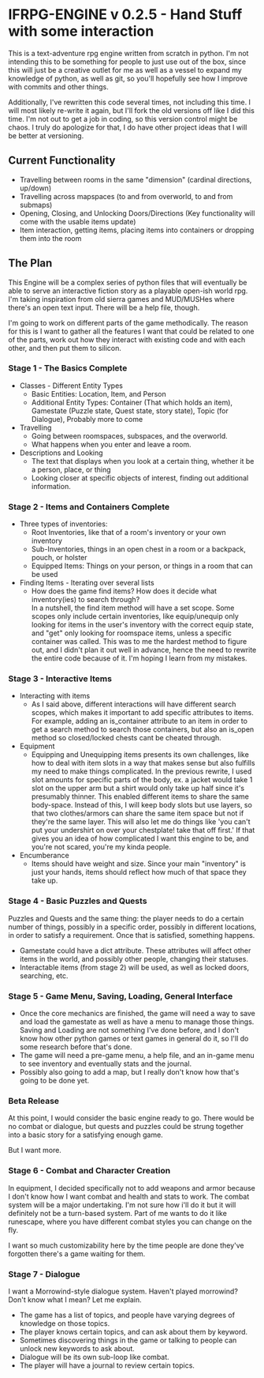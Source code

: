 # IFRPG-ENGINE v 0.2.5 - Hand Stuff with some interaction

This is a text-adventure rpg engine written from scratch in python. I'm not intending this to be something for people to just use out of the box, since this will just be a creative outlet for me as well as a vessel to expand my knowledge of python, as well as git, so you'll hopefully see how I improve with commits and other things. 

Additionally, I've rewritten this code several times, not including this time. I will most likely re-write it again, but I'll fork the old versions off like I did this time. I'm not out to get a job in coding, so this version control might be chaos. I truly do apologize for that, I do have other project ideas that I will be better at versioning. 

## Current Functionality

* Travelling between rooms in the same "dimension" (cardinal directions, up/down)
* Travelling across mapspaces (to and from overworld, to and from submaps)
* Opening, Closing, and Unlocking Doors/Directions (Key functionality will come with the usable items update)
* Item interaction, getting items, placing items into containers or dropping them into the room

## The Plan

This Engine will be a complex series of python files that will eventually be able to serve an interactive fiction story as a playable open-ish world rpg. I'm taking inspiration from old sierra games and MUD/MUSHes where there's an open text input. There will be a help file, though.

I'm going to work on different parts of the game methodically. The reason for this is I want to gather all the features I want that could be related to one of the parts, work out how they interact with existing code and with each other, and then put them to silicon. 

### Stage 1 - The Basics **Complete**

* Classes - Different Entity Types
    * Basic Entities: Location, Item, and Person
    * Additional Entity Types: Container (That which holds an item), Gamestate (Puzzle state, Quest state, story state), Topic (for Dialogue), Probably more to come
* Travelling
    * Going between roomspaces, subspaces, and the overworld. 
    * What happens when you enter and leave a room.
* Descriptions and Looking
    * The text that displays when you look at a certain thing, whether it be a person, place, or thing
    * Looking closer at specific objects of interest, finding out additional information.

### Stage 2 - Items and Containers **Complete**

* Three types of inventories:
    * Root Inventories, like that of a room's inventory or your own inventory
    * Sub-Inventories, things in an open chest in a room or a backpack, pouch, or holster
    * Equipped Items: Things on your person, or things in a room that can be used
* Finding Items - Iterating over several lists
    * How does the game find items? How does it decide what inventory(ies) to search through? \
    In a nutshell, the find item method will have a set scope. Some scopes only include certain inventories, like equip/unequip only looking for items in the user's inventory with the correct equip state, and "get" only looking for roomspace items, unless a specific container was called. This was to me the hardest method to figure out, and I didn't plan it out well in advance, hence the need to rewrite the entire code because of it. I'm hoping I learn from my mistakes.

### Stage 3 - Interactive Items

* Interacting with items
    * As I said above, different interactions will have different search scopes, which makes it important to add specific attributes to items. For example, adding an is_container attribute to an item in order to get a search method to search those containers, but also an is_open method so closed/locked chests cant be cheated through.
* Equipment
    * Equipping and Unequipping items presents its own challenges, like how to deal with item slots in a way that makes sense but also fulfills my need to make things complicated. In the previous rewrite, I used slot amounts for specific parts of the body, ex. a jacket would take 1 slot on the upper arm but a shirt would only take up half since it's presumably thinner. This enabled different items to share the same body-space. Instead of this, I will keep body slots but use layers, so that two clothes/armors can share the same item space but not if they're the same layer. This will also let me do things like 'you can't put your undershirt on over your chestplate! take that off first.' If that gives you an idea of how complicated I want this engine to be, and you're not scared, you're my kinda people.
* Encumberance
    * Items should have weight and size. Since your main "inventory" is just your hands, items should reflect how much of that space they take up. 

### Stage 4 - Basic Puzzles and Quests
Puzzles and Quests and the same thing: the player needs to do a certain number of things, possibly in a specific order, possibly in different locations, in order to satisfy a requirement. Once that is satisfied, something happens.

* Gamestate could have a dict attribute. These attributes will affect other items in the world, and possibly other people, changing their statuses.
* Interactable items (from stage 2) will be used, as well as locked doors, searching, etc. 

### Stage 5 - Game Menu, Saving, Loading, General Interface

* Once the core mechanics are finished, the game will need a way to save and load the gamestate as well as have a menu to manage those things. Saving and Loading are not something I've done before, and I don't know how other python games or text games in general do it, so I'll do some research before that's done.
* The game will need a pre-game menu, a help file, and an in-game menu to see inventory and eventually stats and the journal.
* Possibly also going to add a map, but I really don't know how that's going to be done yet.

### Beta Release

At this point, I would consider the basic engine ready to go. There would be no combat or dialogue, but quests and puzzles could be strung together into a basic story for a satisfying enough game. 

But I want more.

### Stage 6 - Combat and Character Creation
In equipment, I decided specifically not to add weapons and armor because I don't know how I want combat and health and stats to work. The combat system will be a major undertaking. I'm not sure how i'll do it but it will definitely not be a turn-based system. Part of me wants to do it like runescape, where you have different combat styles you can change on the fly.

I want so much customizability here by the time people are done they've forgotten there's a game waiting for them.

### Stage 7 - Dialogue
I want a Morrowind-style dialogue system. Haven't played morrowind? Don't know what I mean? Let me explain.

* The game has a list of topics, and people have varying degrees of knowledge on those topics. 
* The player knows certain topics, and can ask about them by keyword. 
* Sometimes discovering things in the game or talking to people can unlock new keywords to ask about.
* Dialogue will be its own sub-loop like combat. 
* The player will have a journal to review certain topics.
